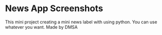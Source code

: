 # News App Screenshots
This mini project creating a mini news label with using python. You can use whatever you want. Made by DMSA

